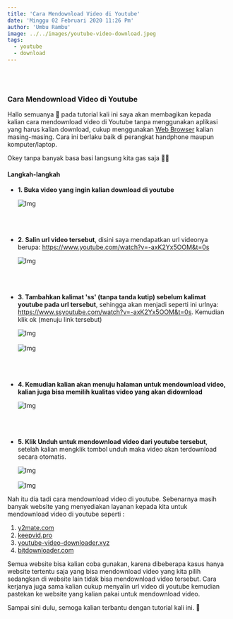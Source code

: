 ```yaml
---
title: 'Cara Mendownload Video di Youtube'
date: 'Minggu 02 Februari 2020 11:26 Pm'
author: 'Umbu Rambu'
image: ../../images/youtube-video-download.jpeg
tags:
  - youtube
  - download
---
```

<br><br>
<h3>Cara Mendownload Video di Youtube</h3>
<p>Hallo semuanya 👋 pada tutorial kali ini saya akan membagikan kepada kalian cara mendownload video di Youtube tanpa menggunakan aplikasi yang harus kalian download, cukup menggunakan <a target="_blank" href="https://salamadian.com/pengertian-web-browser/">Web Browser</a> kalian masing-masing.
Cara ini berlaku baik di perangkat handphone maupun komputer/laptop.</p> 
<p>Okey tanpa banyak basa basi langsung kita gas saja 💨💨</p>

<h4>Langkah-langkah</h4>
<ul>
  <li>
    <p><b>1. Buka video yang ingin kalian download di youtube</b></p>
    <img src="https://firebasestorage.googleapis.com/v0/b/unkriswina-informers.appspot.com/o/assets%2Fimg%2FScreenshot%20from%202020-02-02%2010-54-54(youtube-video-download).png?alt=media&token=5575ebf3-d3f3-4660-9b5b-4adf08628d0d" alt="Img" class="img-fluid">
  </li> <br><br><br>
  <li>
    <p><b>2. Salin url video tersebut</b>, disini saya mendapatkan url videonya berupa: <a target="_blank" href="https://www.youtube.com/watch?v=-axK2Yx5OOM&t=0s">https://www.youtube.com/watch?v=-axK2Yx5OOM&t=0s</a></p>
    <img src="https://firebasestorage.googleapis.com/v0/b/unkriswina-informers.appspot.com/o/assets%2Fimg%2FScreenshot%20from%202020-02-02%2010-55-02(youtube-video-download).png?alt=media&token=d1de9ace-afc4-4f47-9c58-4eb86ec06836" alt="Img" class="img-fluid">
  </li> <br><br><br>
  <li>
    <p><b>3. Tambahkan kalimat 'ss' (tanpa tanda kutip) sebelum kalimat youtube pada url tersebut</b>, sehingga akan menjadi seperti ini urlnya: <a target="_blank" href="https://www.ssyoutube.com/watch?v=-axK2Yx5OOM&t=0s">https://www.ssyoutube.com/watch?v=-axK2Yx5OOM&t=0s</a>. Kemudian klik ok (menuju link tersebut)</p>
    <img src="https://firebasestorage.googleapis.com/v0/b/unkriswina-informers.appspot.com/o/assets%2Fimg%2FScreenshot%20from%202020-02-02%2010-58-44(youtube-video-download).png?alt=media&token=21527a0e-e75a-48be-9207-0b7f02d39226" alt="Img" class="img-fluid">
    <br><br>
    <img src="https://firebasestorage.googleapis.com/v0/b/unkriswina-informers.appspot.com/o/assets%2Fimg%2FScreenshot%20from%202020-02-02%2010-59-38(youtube-video-download).png?alt=media&token=ceccc4bb-5c52-4cb7-9e95-58ef82e4e39d" alt="Img" class="img-fluid">

  </li> <br><br><br>
  <li>
    <p><b>4. Kemudian kalian akan menuju halaman untuk mendownload video, kalian juga bisa memilih kualitas video yang akan didownload</b></p>
    <img src="https://firebasestorage.googleapis.com/v0/b/unkriswina-informers.appspot.com/o/assets%2Fimg%2FScreenshot%20from%202020-02-02%2010-59-48(youtube-video-download).png?alt=media&token=b538c882-1187-4fa8-b092-b6d3e7e8b09e" alt="Img" class="img-fluid">    
  </li> <br><br><br>
  <li>
    <p><b>5. Klik Unduh untuk mendownload video dari youtube tersebut</b>, setelah kalian mengklik tombol unduh maka video akan terdownload secara otomatis.</p>
    <img src="https://firebasestorage.googleapis.com/v0/b/unkriswina-informers.appspot.com/o/assets%2Fimg%2FScreenshot%20from%202020-02-02%2010-59-54(youtube-video-download).png?alt=media&token=709c062f-1583-4217-ae03-9cb09eda54b9" alt="Img" class="img-fluid">    
    <br><br>
    <img src="https://firebasestorage.googleapis.com/v0/b/unkriswina-informers.appspot.com/o/assets%2Fimg%2FScreenshot%20from%202020-02-02%2011-00-21(youtube-video-download).png?alt=media&token=0418fa31-1176-46c1-bed2-22ebbb65ebdf" alt="Img" class="img-fluid">
  </li>
</ul>

<p>Nah itu dia tadi cara mendownload video di youtube. Sebenarnya masih banyak website yang menyediakan layanan kepada kita untuk mendownload video di youtube seperti :</p>

<ol>
  <li><a target="_blank" href="https://www.y2mate.com/id4">y2mate.com</a></li>
  <li><a target="_blank" href="https://keepvid.pro/id6/">keepvid.pro</a></li>
  <li><a target="_blank" href="http://www.youtube-video-downloader.xyz/">youtube-video-downloader.xyz</a></li>
  <li><a target="_blank" href="https://bitdownloader.com/en1/youtube-video-downloader-free-v1">bitdownloader.com</a></li>
</ol>

<p>Semua website bisa kalian coba gunakan, karena dibeberapa kasus hanya website tertentu saja yang bisa mendownload video yang kita pilih sedangkan di website lain tidak bisa mendownload video tersebut. Cara kerjanya juga sama kalian cukup menyalin url video di youtube kemudian pastekan ke website yang kalian pakai untuk mendownload video.</p>

<p>Sampai sini dulu, semoga kalian terbantu dengan tutorial kali ini. 🙂</p>

